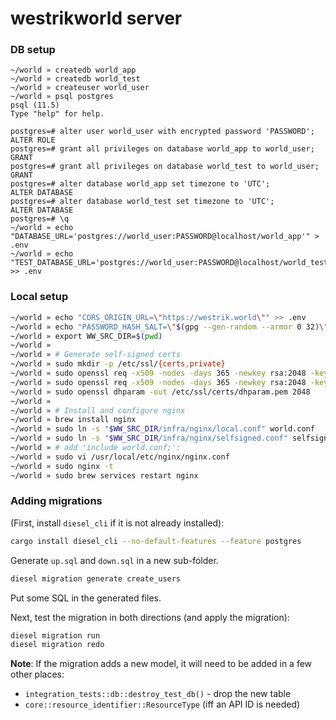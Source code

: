 # westrikworld server

### DB setup

```
~/world » createdb world_app
~/world » createdb world_test
~/world » createuser world_user
~/world » psql postgres
psql (11.5)
Type "help" for help.

postgres=# alter user world_user with encrypted password 'PASSWORD';
ALTER ROLE
postgres=# grant all privileges on database world_app to world_user;
GRANT
postgres=# grant all privileges on database world_test to world_user;
GRANT
postgres=# alter database world_app set timezone to 'UTC';
ALTER DATABASE
postgres=# alter database world_test set timezone to 'UTC';
ALTER DATABASE
postgres=# \q
~/world » echo "DATABASE_URL='postgres://world_user:PASSWORD@localhost/world_app'" > .env
~/world » echo "TEST_DATABASE_URL='postgres://world_user:PASSWORD@localhost/world_test'" >> .env
```


### Local setup

```sh
~/world » echo "CORS_ORIGIN_URL=\"https://westrik.world\"" >> .env
~/world » echo "PASSWORD_HASH_SALT=\"$(gpg --gen-random --armor 0 32)\"" >> .env
~/world » export WW_SRC_DIR=$(pwd)
~/world »
~/world » # Generate self-signed certs
~/world » sudo mkdir -p /etc/ssl/{certs,private}
~/world » sudo openssl req -x509 -nodes -days 365 -newkey rsa:2048 -keyout /etc/ssl/private/nginx-selfsigned.key -out /etc/ssl/certs/nginx-selfsigned.crt
~/world » sudo openssl req -x509 -nodes -days 365 -newkey rsa:2048 -keyout /etc/ssl/private/nginx-selfsigned-api.key -out /etc/ssl/certs/nginx-selfsigned-api.crt
~/world » sudo openssl dhparam -out /etc/ssl/certs/dhparam.pem 2048
~/world »
~/world » # Install and configure nginx
~/world » brew install nginx
~/world » sudo ln -s "$WW_SRC_DIR/infra/nginx/local.conf" world.conf
~/world » sudo ln -s "$WW_SRC_DIR/infra/nginx/selfsigned.conf" selfsigned.conf
~/world » # add 'include world.conf;':
~/world » sudo vi /usr/local/etc/nginx/nginx.conf
~/world » sudo nginx -t
~/world » sudo brew services restart nginx
```


### Adding migrations

(First, install `diesel_cli` if it is not already installed):
```sh
cargo install diesel_cli --no-default-features --feature postgres
```

Generate `up.sql` and `down.sql` in a new sub-folder.

```sh
diesel migration generate create_users
```

Put some SQL in the generated files.

Next, test the migration in both directions (and apply the migration):

```sh
diesel migration run
diesel migration redo
```

**Note**: If the migration adds a new model, it will need to be added in a few other places:


- `integration_tests::db::destroy_test_db()` - drop the new table
- `core::resource_identifier::ResourceType` (iff an API ID is needed)
